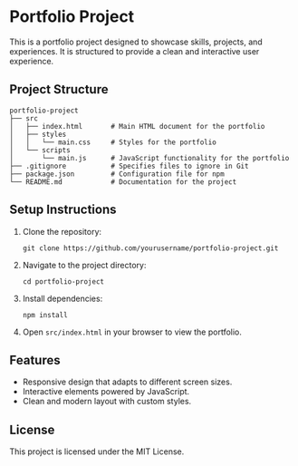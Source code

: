 # Portfolio Project

This is a portfolio project designed to showcase skills, projects, and experiences. It is structured to provide a clean and interactive user experience.

## Project Structure

```
portfolio-project
├── src
│   ├── index.html       # Main HTML document for the portfolio
│   ├── styles
│   │   └── main.css     # Styles for the portfolio
│   └── scripts
│       └── main.js      # JavaScript functionality for the portfolio
├── .gitignore           # Specifies files to ignore in Git
├── package.json         # Configuration file for npm
└── README.md            # Documentation for the project
```

## Setup Instructions

1. Clone the repository:
   ```
   git clone https://github.com/yourusername/portfolio-project.git
   ```

2. Navigate to the project directory:
   ```
   cd portfolio-project
   ```

3. Install dependencies:
   ```
   npm install
   ```

4. Open `src/index.html` in your browser to view the portfolio.

## Features

- Responsive design that adapts to different screen sizes.
- Interactive elements powered by JavaScript.
- Clean and modern layout with custom styles.

## License

This project is licensed under the MIT License.